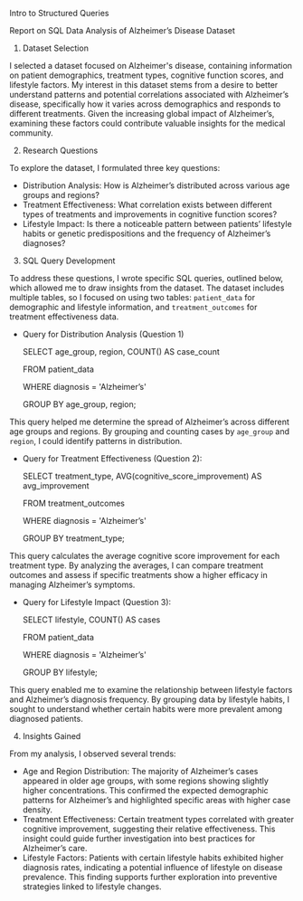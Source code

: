 Intro to Structured Queries

Report on SQL Data Analysis of Alzheimer’s Disease Dataset

1. Dataset Selection

I selected a dataset focused on Alzheimer's disease, containing information on patient demographics, treatment types, cognitive function scores, and lifestyle factors. My interest in this dataset stems from a desire to better understand patterns and potential correlations associated with Alzheimer’s disease, specifically how it varies across demographics and responds to different treatments. Given the increasing global impact of Alzheimer’s, examining these factors could contribute valuable insights for the medical community.

2. Research Questions

To explore the dataset, I formulated three key questions:   
- Distribution Analysis: How is Alzheimer’s distributed across various age groups and regions?
- Treatment Effectiveness: What correlation exists between different types of treatments and improvements in cognitive function scores?
- Lifestyle Impact: Is there a noticeable pattern between patients’ lifestyle habits or genetic predispositions and the frequency of Alzheimer’s diagnoses?

3. SQL Query Development

To address these questions, I wrote specific SQL queries, outlined below, which allowed me to draw insights from the dataset. The dataset includes multiple tables, so I focused on using two tables: `patient_data` for demographic and lifestyle information, and `treatment_outcomes` for treatment effectiveness data.
   
   - Query for Distribution Analysis (Question 1)

      SELECT age_group, region, COUNT() AS case_count 

      FROM patient_data

      WHERE diagnosis = 'Alzheimer’s'

      GROUP BY age_group, region;

This query helped me determine the spread of Alzheimer’s across different age groups and regions. By grouping and counting cases by `age_group` and `region`, I could identify patterns in distribution.
   
   - Query for Treatment Effectiveness (Question 2):

      SELECT treatment_type, AVG(cognitive_score_improvement) AS avg_improvement 

      FROM treatment_outcomes

      WHERE diagnosis = 'Alzheimer’s'

      GROUP BY treatment_type;

This query calculates the average cognitive score improvement for each treatment type. By analyzing the averages, I can compare treatment outcomes and assess if specific treatments show a higher efficacy in managing Alzheimer’s symptoms.
   
   - Query for Lifestyle Impact (Question 3):

      SELECT lifestyle, COUNT() AS cases 

      FROM patient_data

      WHERE diagnosis = 'Alzheimer’s'

      GROUP BY lifestyle;

This query enabled me to examine the relationship between lifestyle factors and Alzheimer’s diagnosis frequency. By grouping data by lifestyle habits, I sought to understand whether certain habits were more prevalent among diagnosed patients.

4. Insights Gained

From my analysis, I observed several trends:
- Age and Region Distribution: The majority of Alzheimer’s cases appeared in older age groups, with some regions showing slightly higher concentrations. This confirmed the expected demographic patterns for Alzheimer’s and highlighted specific areas with higher case density.
- Treatment Effectiveness: Certain treatment types correlated with greater cognitive improvement, suggesting their relative effectiveness. This insight could guide further investigation into best practices for Alzheimer’s care.
- Lifestyle Factors: Patients with certain lifestyle habits exhibited higher diagnosis rates, indicating a potential influence of lifestyle on disease prevalence. This finding supports further exploration into preventive strategies linked to lifestyle changes.


